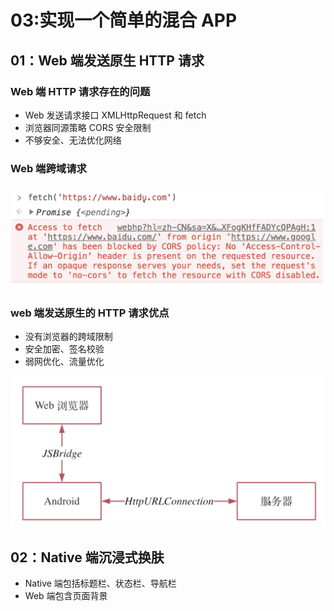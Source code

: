 # 03:实现一个简单的混合 APP

## 01：Web 端发送原生 HTTP 请求

### Web 端 HTTP 请求存在的问题

* Web 发送请求接口 XMLHttpRequest 和 fetch
* 浏览器同源策略 CORS 安全限制
* 不够安全、无法优化网络

### Web 端跨域请求

![image-20230801230936176](./assets/image-20230801230936176.png)

### web 端发送原生的 HTTP 请求优点

* 没有浏览器的跨域限制
* 安全加密、签名校验
* 弱网优化、流量优化

![image-20230801231215388](./assets/image-20230801231215388.png)

## 02：Native 端沉浸式换肤

* Native 端包括标题栏、状态栏、导航栏
* Web 端包含页面背景

